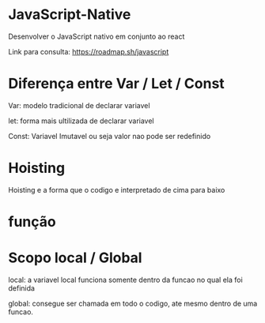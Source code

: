 # JavaScript-Native
 Desenvolver o JavaScript nativo em conjunto ao react


Link para consulta: 
https://roadmap.sh/javascript


# Diferença entre Var / Let / Const

Var: modelo tradicional de declarar variavel

let: forma mais ultilizada de declarar variavel 

Const: Variavel Imutavel ou seja valor nao pode ser redefinido

# Hoisting 

Hoisting  e a forma que o codigo e interpretado
de cima para baixo

# função 





# Scopo local / Global

local: a variavel local funciona somente dentro da funcao no qual ela foi definida

global: consegue ser chamada em todo o codigo, ate mesmo dentro de uma funcao.